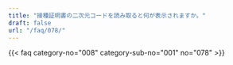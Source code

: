 ```yaml
---
title: "接種証明書の二次元コードを読み取ると何が表示されますか。"
draft: false
url: "/faq/078/"
---
```


{{< faq category-no="008" category-sub-no="001" no="078" >}}
